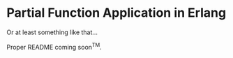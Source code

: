 # Partial Function Application in Erlang

Or at least something like that...

Proper README coming soon<sup>TM</sup>.